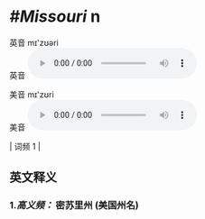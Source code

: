 # ***\#Missouri*** n
英音 mɪ'zʊəri  
英音
<audio src="./media/Missouri-B.aac" controls="controls"></audio>

美音 mɪ'zʊri  
美音
<audio src="./media/Missouri.aac" controls="controls"></audio>



| 词频 1 |  

英文释义
---
### 1.*高义频：* **密苏里州 (美国州名)**  


